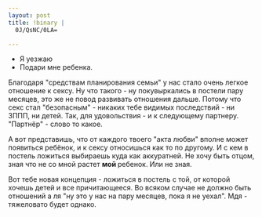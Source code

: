 ```yaml
--- 
layout: post
title: !binary |
  0J/QsNC/0LA=

---
```

- Я уезжаю
- Подари мне ребенка.

Благодаря "средствам планирования семьи" у нас стало очень легкое отношение к сексу. Ну что такого - ну покувыркались в постели пару месяцев, это же не повод развивать отношения дальше. Потому что секс стал "безопасным" - никаких тебе видимых последствий - ни ЗППП, ни детей. Так, для удовольствия - и к следующему партнеру. "Партнёр" - слово то какое.

А вот представишь, что от каждого твоего "акта любви" вполне может появиться ребёнок, и к сексу относишься как то по другому. И с кем в постель ложиться выбираешь куда как аккуратней. Не хочу быть отцом, зная что не со мной растет <strong>мой </strong> ребенок. Или не зная.

Вот тебе новая концепция - ложиться в постель с той, от которой хочешь детей и все причитающееся. Во всяком случае не должно быть
отношений а ля "ну это у нас на пару месяцев, пока я не уехал". Мдя - тяжеловато будет однако.

